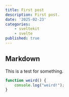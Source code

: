```yaml
---
title: First post
description: First post.
date: '2025-02-23'
categories:
    - sveltekit
    - svelte
published: true
---
```


## Markdown

This is a test for something.

```ts
function weird() {
    console.log("weird!");
}
```
